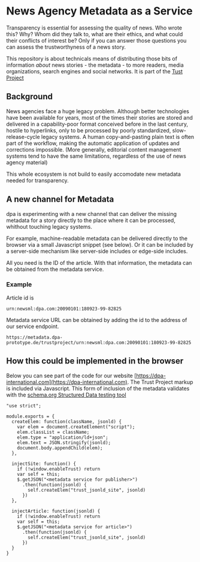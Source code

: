 # News Agency Metadata as a Service

Transparency is essential for assessing the quality of news. Who wrote
this? Why? Whom did they talk to, what are their ethics, and what
could their conflicts of interest be? Only if you can answer those
questions you can assess the trustworthyness of a news story. 

This repository is about technicals means of distributing those bits
of information _about_ news stories - the metadata - to more readers, media
organizations, search engines and social networks. It is part of the
[Tust Project](https://thetrustproject.org/) 


## Background

News agencies face a huge legacy problem. Although better technologies
have been available for years, most of the times their stories are
stored and delivered in a capability-poor format conceived before in
the last century, hostile to hyperlinks, only to be processed by
poorly standardized, slow-release-cycle legacy systems. A human
copy-and-pasting plain text is often part of the workflow, making the
automatic application of updates and corrections impossible. (More
generally, editorial content management systems tend to have the same
limitations, regardless of the use of news agency material)

This whole ecosystem is not build to easily accomodate new metadata
needed for transparency.


## A new channel for Metadata

dpa is experimenting with a new channel that can deliver the missing
metadata for a story directly to the place where it can be processed,
whithout touching legacy systems. 

For example, machine-readable  metadata can be delivered directly to
the browser via a small Javascript snippet (see below). Or it can be
included by a server-side mechanism like server-side includes or
edge-side includes.  

All you need is the ID of the article. With that information, the 
metadata can be obtained from the metadata service.

### Example

Article id is

`urn:newsml:dpa.com:20090101:180923-99-82825` 

Metadata service URL can be obtained by adding the id to the 
address of our service endpoint. 

`https://metadata.dpa-prototype.de/trustproject/urn:newsml:dpa.com:20090101:180923-99-82825`


## How this could be implemented in the browser 

Below you can see part of the code for our website
[https://dpa-international.com](https://dpa-international.com). The
Trust Project markup is included via Javascript. This form of
inclusion of the metadata validates with the [schema.org Structured
Data testing
tool](https://search.google.com/structured-data/testing-tool/u/0/)

```
"use strict";

module.exports = {
  createElem: function(className, jsonld) {
    var elem = document.createElement("script");
    elem.classList = className;
    elem.type = "application/ld+json";
    elem.text = JSON.stringify(jsonld);
    document.body.appendChild(elem);
  },

  injectSite: function() {
    if (!window.enableTrust) return
    var self = this;
    $.getJSON("<metadata service for publisher>")
      .then(function(jsonld) {
        self.createElem("trust_jsonld_site", jsonld)
      })
  },

  injectArticle: function(jsonld) {
    if (!window.enableTrust) return
    var self = this;
    $.getJSON("<metadata service for article>")
      .then(function(jsonld) {
        self.createElem("trust_jsonld_site", jsonld)
      })
  }
}
```





